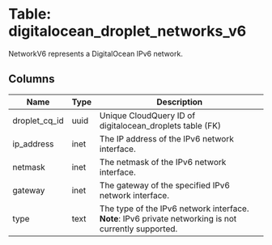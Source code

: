 
# Table: digitalocean_droplet_networks_v6
NetworkV6 represents a DigitalOcean IPv6 network.
## Columns
| Name        | Type           | Description  |
| ------------- | ------------- | -----  |
|droplet_cq_id|uuid|Unique CloudQuery ID of digitalocean_droplets table (FK)|
|ip_address|inet|The IP address of the IPv6 network interface.|
|netmask|inet|The netmask of the IPv6 network interface.|
|gateway|inet|The gateway of the specified IPv6 network interface.|
|type|text|The type of the IPv6 network interface.  **Note**: IPv6 private  networking is not currently supported. |
